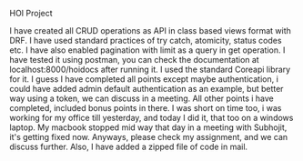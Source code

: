 HOI Project

I have created all CRUD operations as API in class based views format with DRF. I have used standard practices of try catch, atomicity, status codes etc. I have also enabled pagination with limit as a query in get operation. I have tested it using postman, you can check the documentation at localhost:8000/hoidocs after running it. I used the standard Coreapi library for it. I guess I have completed all points except maybe authentication, i could have added admin default authentication as an example, but better way using a token, we can discuss in a meeting. All other points i have completed, included bonus points in there. I was short on time too, i was working for my office till yesterday, and today I did it, that too on a windows laptop. My macbook stopped mid way that day in a meeting with Subhojit, it's getting fixed now. Anyways, please check my assignment, and we can discuss further. Also, I have added a zipped file of code in mail.
